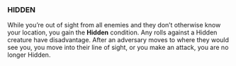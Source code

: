 ### HIDDEN
While you’re out of sight from all enemies and they don’t otherwise know your location, you gain the **Hidden** condition. Any rolls against a Hidden creature have disadvantage. After an adversary moves to where they would see you, you move into their line of sight, or you make an attack, you are no longer Hidden.  